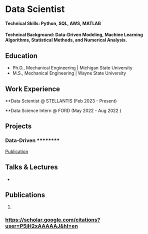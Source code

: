 # Data Scientist

#### Technical Skills: Python, SQL, AWS, MATLAB

#### Technical Background: Data-Driven Modeling, Machine Learning Algorithms, Statistical Methods, and Numerical Analysis.

## Education
- Ph.D., Mechanical Engineering | Michigan State University 						       		
- M.S., Mechanical Engineering | Wayne State University  		


## Work Experience
**Data Scientist @ STELLANTIS (Feb 2023 - Present)

**Data Science  Intern @ FORD (May 2022 - Aug 2022 )

## Projects
### 


### Data-Driven ********
[Publication](https://scholar.google.com/citations?user=P5jH2xAAAAAJ&hl=en)





## Talks & Lectures


- 

## Publications
1. 

### https://scholar.google.com/citations?user=P5jH2xAAAAAJ&hl=en 


